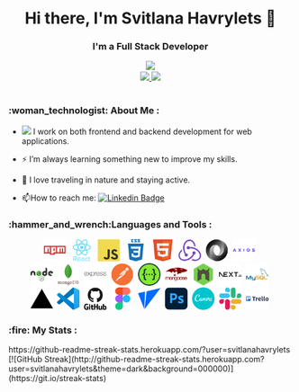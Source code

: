 <div id="header" align="center">
  
  <h1>Hi there, I'm Svitlana Havrylets 👋</h1>
  <h3>I'm a Full Stack Developer</h3>
  
  <img src="https://media3.giphy.com/media/v1.Y2lkPTc5MGI3NjExZzB3ZHpvOTFxY2VjZ2Qyd3N1dWhocWFrM2k5eGdnejNraWJybG5zeCZlcD12MV9pbnRlcm5hbF9naWZfYnlfaWQmY3Q9Zw/hpXdHPfFI5wTABdDx9/giphy.gif" width="400"/>
  
<div id="badges" align="center">
   <a href="www.linkedin.com/in/svitlana-havrylets-1626a0316">
  <img src="https://img.shields.io/badge/LinkedIn-blue?logo=LinkedIn&logoColor=white"/>
   </a>
   <a href="t.me/svitlana_havrylets">
  <img src="https://img.shields.io/badge/Telegram-blue?logo=Telegram&logoColor=white"/>
   </a>
</div>

<img src="https://komarev.com/ghpvc/?username=svitlanahavrylets&style=flat-square&color=blue" alt=""/>

</div>
<div id="main">
  <h3>:woman_technologist: About Me :</h3>
  
- <img src="https://media.giphy.com/media/WUlplcMpOCEmTGBtBW/giphy.gif" width="30"> I work on both frontend and backend development for web applications.

- :zap: I’m always learning something new to improve my skills.

- :seedling: I love traveling in nature and staying active.

- :mailbox:How to reach me: [![Linkedin Badge](https://img.shields.io/badge/-LinkedIn-blue?style=flat&logo=Linkedin&logoColor=white)](www.linkedin.com/in/svitlana-havrylets-1626a0316)
</div>


<h3>:hammer_and_wrench:Languages and Tools :</h3>
<div align="center">
<div >
<img src="https://github.com/devicons/devicon/blob/master/icons/npm/npm-original-wordmark.svg" title="npm" alt="npm" width="40" height="40"/>&nbsp;
<img src="https://github.com/devicons/devicon/blob/master/icons/react/react-original-wordmark.svg" title="React" alt="React" width="40" height="40"/>&nbsp;
<img src="https://github.com/devicons/devicon/blob/master/icons/javascript/javascript-original.svg" title="JavaScript" alt="JavaScript" width="40" height="40"/>&nbsp;
<img src="https://github.com/devicons/devicon/blob/master/icons/css3/css3-plain-wordmark.svg"  title="CSS3" alt="CSS" width="40" height="40"/>&nbsp;
<img src="https://github.com/devicons/devicon/blob/master/icons/html5/html5-original.svg" title="HTML5" alt="HTML" width="40" height="40"/>&nbsp;
<img src="https://github.com/devicons/devicon/blob/master/icons/redux/redux-original.svg" title="Redux" alt="Redux" width="40" height="40"/>&nbsp;
<img src="https://github.com/devicons/devicon/blob/master/icons/json/json-original.svg" title="JSON" alt="JSON" width="40" height="40"/>&nbsp;
<img src="https://github.com/devicons/devicon/blob/master/icons/axios/axios-plain-wordmark.svg" title="Axios" alt="Axios" width="40" height="40"/>&nbsp;
  </div>
  <div>
<img src="https://github.com/devicons/devicon/blob/master/icons/nodejs/nodejs-original-wordmark.svg" title="NodeJS" alt="NodeJS" width="40" height="40"/>&nbsp;
<img src="https://github.com/devicons/devicon/blob/master/icons/mongodb/mongodb-original-wordmark.svg" title="MongoDB" alt="MongoDB" width="40" height="40"/>&nbsp;
<img src="https://github.com/devicons/devicon/blob/master/icons/express/express-original-wordmark.svg" title="Express" alt="Express" width="40" height="40"/>&nbsp;
<img src="https://github.com/devicons/devicon/blob/master/icons/postman/postman-original.svg" title="Postman" alt="Postman" width="40" height="40"/>&nbsp;
<img src="https://github.com/devicons/devicon/blob/master/icons/swagger/swagger-original.svg" title="Swagger" alt="Swagger" width="40" height="40"/>&nbsp;
<img src="https://github.com/devicons/devicon/blob/master/icons/mongoose/mongoose-original-wordmark.svg" title="Mongoose"  alt="Mongoose" width="40" height="40"/>&nbsp;
<img src="https://github.com/devicons/devicon/blob/master/icons/nodemon/nodemon-original.svg" title="Nodemon" alt="Nodemon" width="40" height="40"/>&nbsp;
<img src="https://github.com/devicons/devicon/blob/master/icons/nextjs/nextjs-original-wordmark.svg" title="Next.js" alt="Next.js" width="40" height="40"/>&nbsp;
<img src="https://github.com/devicons/devicon/blob/master/icons/mysql/mysql-original-wordmark.svg" title="MySQL"  alt="MySQL" width="40" height="40"/>&nbsp;
    </div>
    <div>
<img src="https://github.com/devicons/devicon/blob/master/icons/vercel/vercel-original.svg" title="Vercel" alt="Vercel" width="40" height="40"/>&nbsp;
<img src="https://github.com/devicons/devicon/blob/master/icons/vscode/vscode-original.svg" title="VSCode" alt="VSCode" width="40" height="40"/>&nbsp;
<img src="https://github.com/devicons/devicon/blob/master/icons/github/github-original-wordmark.svg" title="GitHub" alt="GitHub" width="40" height="40"/>&nbsp;
<img src="https://github.com/devicons/devicon/blob/master/icons/figma/figma-original.svg" title="Figma" alt="Figma" width="40" height="40"/>&nbsp;
<img src="https://github.com/devicons/devicon/blob/master/icons/vite/vite-original.svg" title="Vite" alt="Vite" width="40" height="40"/>&nbsp;
<img src="https://github.com/devicons/devicon/blob/master/icons/photoshop/photoshop-original.svg" title="Photoshop" alt="Photoshop" width="40" height="40"/>&nbsp;
<img src="https://github.com/devicons/devicon/blob/master/icons/canva/canva-original.svg" title="Canva" alt="Canva" width="40" height="40"/>&nbsp;
<img src="https://github.com/devicons/devicon/blob/master/icons/slack/slack-original.svg" title="Slack" alt="Slack" width="40" height="40"/>&nbsp;
<img src="https://github.com/devicons/devicon/blob/master/icons/trello/trello-original-wordmark.svg" title="Trello" alt="Trello" width="40" height="40"/>&nbsp;
</div>
</div>

<h3>:fire: My Stats :</h3>
https://github-readme-streak-stats.herokuapp.com/?user=svitlanahavrylets
[![GitHub Streak](http://github-readme-streak-stats.herokuapp.com?user=svitlanahavrylets&theme=dark&background=000000)](https://git.io/streak-stats)

<!--
**svitlanahavrylets/svitlanahavrylets** is a ✨ _special_ ✨ repository because its `README.md` (this file) appears on your GitHub profile.

Here are some ideas to get you started:

- 🔭 I’m currently working on ...
- 🌱 I’m currently learning ...
- 👯 I’m looking to collaborate on ...
- 🤔 I’m looking for help with ...
- 💬 Ask me about ...
- 📫 How to reach me: ...
- 😄 Pronouns: ...
- ⚡ Fun fact: ...
-->
